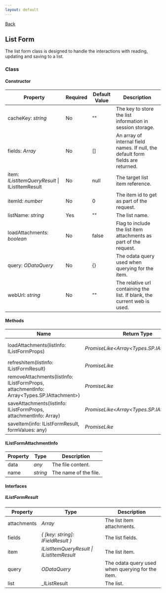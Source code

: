 ```yaml
---
layout: default
---
```

[Back](/helpers)
## List Form
The list form class is designed to handle the interactions with reading, updating and saving to a list.
### Class
#### Constructor

| Property | Required | Default Value | Description |
| --- | --- | --- | --- |
| cacheKey: _string_ | No | "" | The key to store the list information in session storage. |
| fields: _Array<string>_ | No | [] | An array of internal field names. If null, the default form fields are returned. |
| item: _IListItemQueryResult_ \| IListItemResult | No | null | The target list item reference. |
| itemId: _number_ | No | 0 | The item id to get as part of the request. |
| listName: _string_ | Yes | "" | The list name. |
| loadAttachments: _boolean_ | No | false | Flag to include the list item attachments as part of the request. |
| query: _ODataQuery_ | No | {} | The odata query used when querying for the item. |
| webUrl: _string_ | No | "" | The relative url containing the list. If blank, the current web is used. |

#### Methods

| Name | Return Type | Description |
| --- | --- | --- |
| loadAttachments(listInfo: IListFormProps) | _PromiseLike<Array<Types.SP.IAttachment>>_ | Loads the item attachments. |
| refreshItem(listInfo: IListFormResult) | _PromiseLike<IListFormResult>_ | Refreshes the list item. |
| removeAttachments(listInfo: IListFormProps, attachmentInfo: Array<Types.SP.IAttachment>) | _PromiseLike<void>_ | Removes the attachments. |
| saveAttachments(listInfo: IListFormProps, attachmentInfo: Array<IListFormAttachmentInfo>) | _PromiseLike<Array<Types.SP.IAttachment>>_ | Saves the attachments. |
| saveItem(info: IListFormResult, formValues: any) | _PromiseLike<IListFormResult>_ | Saves the list item. |

#### IListFormAttachmentInfo

| Property | Type | Description |
| --- | --- | --- |
| data | _any_ | The file content. |
| name | _string_ | The name of the file. |

#### Interfaces
##### IListFormResult

| Property | Type | Description |
| --- | --- | --- |
| attachments | _Array<IAttachment>_ | The list item attachments. |
| fields | _{ [key: string]: IFieldResult }_ | The list fields. |
| item | _IListItemQueryResult \| IListItemResult_ | The list item. |
| query | _ODataQuery_ | The odata query used when querying for the item. |
| list | _IListResult | The list. |